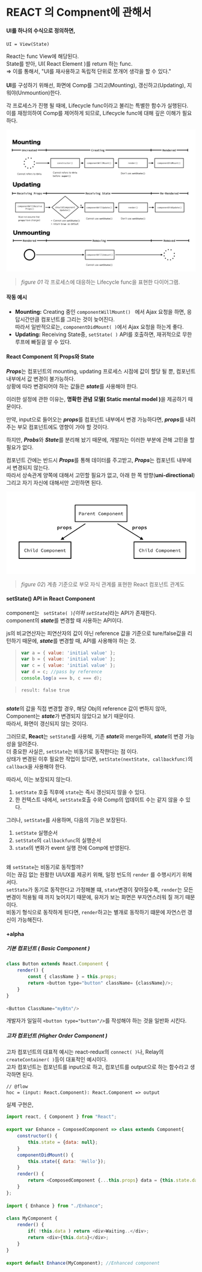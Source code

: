 # REACT 의 Compnent에 관해서

#### UI를 하나의 수식으로 정의하면,

```
UI = View(State)
```

<p>React는  func View에 해당된다. <br/>State를 받아, UI( React Element )를 return 하는 func.<br/>
    => 이를 통해서, "UI를 재사용하고 독립적 단위로 쪼개어 생각을 할 수 있다."<br/><br/>
<b>UI</b>를 구성하기 위해선, 화면에 Comp를 그리고(Mounting), 갱신하고(Updating), 지워야(Unmountion)한다.</p>


<p>각 프로세스가 진행 될 때에, Lifecycle func이라고 불리는 특별한 함수가 실행된다.<br>이를 재정의하여 Comp를 제어하게 되므로, Lifecycle func에 대해 깊은 이해가 필요하다.</p>


![LifeCycleOfComp](./images/LifeCycleOfComp.jpeg)

> <i>figure 01</i> 각 프로세스에 대응하는 Lifecycle func을 표현한 다이어그램.



#### 작동 예시

* <b>Mounting:</b> Creating 중인 ``componentWillMount() `` 에서 Ajax 요청을 하면, 응답시간만큼 컴포넌트를 그리는 것이 늦어진다.<br/>따라서 일반적으로는, ``componentDidMount( )``에서 Ajax 요청을 하는게 좋다.
* <b>Updating:</b> Receiving State중, ``setState( )`` API를 호출하면,  재귀적으로 무한 루프에 빠질걸 알 수 있다.

#### React Component 의 Props와 State

<i><b>Props</b></i>는 컴포넌트의 mounting, updating 프로세스 시점에 값이 할당 될 뿐, 컴포넌트 내부에서 값 변경이 불가능하다.<br/>상황에 따라 변경되어야 하는 값들은 <b><i>state</i></b>를 사용해야 한다.

이러한 설정에 관한 이유는, <b>명확한 관념 모델( Static mental model )</b>을 제공하기 때문이다.

만약, input으로 들어오는 <b><i>props</i></b>를 컴포넌트 내부에서 변경 가능하다면, <i><b>props</b></i>를 내려주는 부모 컴포넌트에도 영향이 가야 할 것이다.

하지만, <i><b>Probs</b></i>와 <i><b>State</b></i>를 분리해 놨기 때문에, 개발자는 이러한 부분에 관해 고민을 할필요가 없다.  

컴포넌트 간에는 반드시 <i><b>Props</b></i>를 통해 데이터를 주고받고, <i><b>Props</b></i>는 컴포넌트 내부에서 변경되지 않는다.<br/>따라서 상속관계 양쪽에 대해서 고민할 필요가 없고, 아래 한 쪽 방향(<b>uni-directional</b>) 그리고 자기 자신에 대해서만 고민하면 된다.

![Compnent in React](./images/CompnentInReact.png)

> <i>figure 02</i>) 계층 기준으로 부모 자식 관계를 표현한 React 컴포넌트 관계도



#### setState() API in React Component

component는 ``` setState( )```<i>(이하 `setState`)</i>라는 API가 존재한다.<br/>component의 <i><b>state</b></i>를 변경할 때 사용하는 API이다.

js의 비교연산자는 피연산자의 값이 아닌 reference 값을 기준으로 ture/false값을 리턴하기 때문에, <i><b>state</b></i>를 변경할 때, API를 사용해야 하는 것.<br/>

>```js
>var a = { value: 'initial value' };
>var b = { value: 'initial value' };
>var c = { value: 'initial value' };
>var d = c; //pass by reference
>console.log(a === b, c === d);
>```

>`result: false true`

<br/><i><b>state</b></i>의 값을 직접 변경할 경우,  해당 Obj의 reference 값이 변하지 않아, Component는 <i><b>state</b></i>가 변경되지 않았다고 보기 때문이다.<br/>따라서, 화면이 갱신되지 않는 것이다.

그러므로,  <b>React</b>는 `setState`를 사용해, 기존 <i><b>state</b></i>와 merge하여, <b><i>state</i></b>의 변경 가능성을 알려준다.<br/>더 중요한 사실은, `setState`는 비동기로 동작한다는 점 이다.<br/>상태가 변경된 이후 필요한 작업이 있다면, `setState(nextState, callbackfunc)`의 `callback`을 사용해야 한다.

따라서, 이는 보장되지 않는다.

1. `setState` 호출 직후에 `state`는 즉시 갱신되지 않을 수 있다.
2. 한 컨텍스트 내에서, `setState`호출 수와 Comp의 업데이트 수는 같지 않을 수 있다.

그러나, `setState`를 사용하며, 다음의 기능은 보장된다.

1. `setState` 실행순서
2. `setState`의 `callbackfunc`의 실행순서
3. `state`의 변화가 event 실행 전에 Comp에 반영된다.

<br/>왜 `setState`는 비동기로 동작할까?<br/>이는 끊김 없는 원활한 UI/UX를 제공키 위해, 일정 빈도의 `render` 를 수행시키기 위해서다.<br/>`setState`가 동기로 동작한다고 가정해볼 떄, `state`변경이 잦아질수록, `render`는 모든 변경이 적용될 때 까지 늦어지기 때문에, 유저가 보는 화면은 부자연스러워 질 꺼기 때문이다.<br/>비동기 형식으로 동작하게 된다면, `render`하고는 별개로 동작하기 떄문에 자연스런 갱신이 가능해진다.



#### +alpha

##### 기본 컴포넌트 ( Basic Component )

```js
class Button extends React.Component {
    render() {
        const { className } = this.props;
        return <button type="button" className= {className}/>;
    }
}

<Button ClassName="myBtn"/>
```

개발자가 일일히 `<button type="button"/>`를 작성해야 하는 것을 일반화 시킨다.

##### 고차 컴포넌트 (Higher Order Component )

고차 컴포넌트의 대표적 예시는 react-redux의 `connect( )`나, Relay의 `createContainer( )`등이 대표적인 예시이다.<br/>고차 컴포넌트는 컴포넌트를 input으로 하고, 컴포넌트를 output으로 하는 함수라고 생각하면 된다.

```pesudo code
// @flow
hoc = (input: React.Component): React.Component => output
```

실제 구현은,

```js
import react, { Component } from "React";

export var Enhance = ComposedComponent => class extends Component{
    constructor() {
        this.state = {data: null};
    }
    componentDidMount() {
        this.state({ data: 'Hello'});
    }
    render() {
        return <ComposedComponent {...this.props} data = {this.state.data} />;
    }
};

import { Enhance } from "./Enhance";

class MyComponent {
    render() {
        if( !this.data ) return <div>Waiting..</div>;
        return <div>{this.data}</div>;
    }
}

export default Enhance(MyComponent); //Enhanced component
```

 

